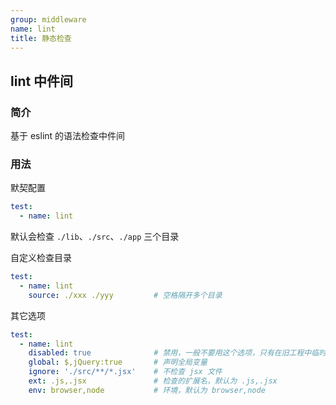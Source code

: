 ```yaml
---
group: middleware
name: lint
title: 静态检查
---
```


## lint 中件间

### 简介
基于 eslint 的语法检查中件间

### 用法

默契配置
```yml
test:
  - name: lint
```

默认会检查 `./lib`、`./src`、`./app` 三个目录

自定义检查目录
```yml
test:
  - name: lint
    source: ./xxx ./yyy         # 空格隔开多个目录
```

其它选项
```yml
test:
  - name: lint
    disabled: true              # 禁用，一般不要用这个选项，只有在旧工程中临时禁用
    global: $,jQuery:true       # 声明全局变量
    ignore: './src/**/*.jsx'    # 不检查 jsx 文件
    ext: .js,.jsx               # 检查的扩展名，默认为 .js,.jsx
    env: browser,node           # 环境，默认为 browser,node
```